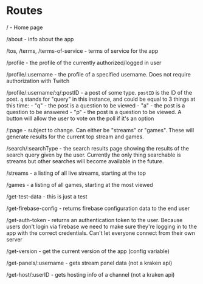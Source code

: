 # Routes

<Route path="/search/:searchtype" page="search" component={SearchPage}>
</Route>

/ - Home page

/about - info about the app

/tos,
/terms,
/terms-of-service - terms of service for the app

/profile - the profile of the currently authorized/logged in user

/profile/:username - the profile of a specified username. Does not require authorization with Twitch

/profile/:username/:q/:postID - a post of some type. `postID` is the ID of the post. `q` stands for "query" in this instance, and could be equal to 3 things at this time:
    - "q" - the post is a question to be viewed
    - "a" - the post is a question to be answered
    - "p" - the post is a question to be viewed. A button will allow the user to vote on the poll if it's an option

/:page - subject to change. Can either be "streams" or "games". These will generate results for the current top stream and games.

/search/:searchType - the search results page showing the results of the search query given by the user. Currently the only thing searchable is streams but other searches will become available in the future.

/streams - a listing of all live streams, starting at the top

/games - a listing of all games, starting at the most viewed

/get-test-data - this is just a test

/get-firebase-config - returns firebase configuration data to the end user

/get-auth-token - returns an authentication token to the user. Because users don't login via firebase we need to make sure they're logging in to the app with the correct credentials. Can't let everyone connect from their own server

/get-version - get the current version of the app (config variable)

/get-panels/:username - gets stream panel data (not a kraken api)

/get-host/:userID - gets hosting info of a channel (not a kraken api)
